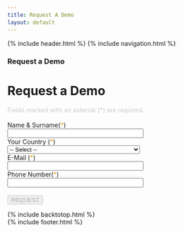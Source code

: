 ```yaml
---
title: Request A Demo
layout: default
---
```


{% include header.html %}
{% include navigation.html %}

<!-- MASTHEAD -->
<div class="wrap t3-masthead ">
	<div class="ja-masthead" style="background-image: url('images/titles/primeapps.jpg')">
        <div class="ja-masthead-detail">
	    	<h3 class="ja-masthead-title">Request a Demo</h3>
        </div>
    </div>	
</div>
<!-- //MASTHEAD -->
<div id="t3-mainbody" class="container t3-mainbody">
	<div class="row">
		<div id="t3-content" class="t3-content col-xs-12">
			<div class="page-header clearfix">
		        <h1 class="page-title">Request a Demo</h1>
        	</div>
            <div class="item-page clearfix">
                <article itemscope itemtype="http://schema.org/Article">
                    <meta itemprop="inLanguage" content="en-GB" />
                    <meta itemprop="url" content="/deepnetwork/request-a-demo" />
                    <meta itemscope itemprop="mainEntityOfPage" itemtype="http://schema.org/WebPage"  itemid="/deepnetwork/request-a-demo" />
                    <meta content="2019-10-11T13:51:38+00:00" itemprop="dateModified">
                    <meta content="2019-04-04T19:29:36+00:00" itemprop="datePublished">
                    <span itemprop="author" style="display: none;">
                        <span itemprop="name">Super User</span>
                        <span itemtype="https://schema.org/Organization" itemscope="" itemprop="publisher" style="display: none;">
                            <span itemtype="https://schema.org/ImageObject" itemscope="" itemprop="logo">
                                <img itemprop="url" alt="logo" src="templates/ja_company/images/logo.png">
                                <meta content="auto" itemprop="width">
                                <meta content="auto" itemprop="height">
                            </span>
                            <meta content="Super User" itemprop="name">
                        </span>
                    </span>
        		    <meta content="Request a Demo" itemprop="headline">
                    <section class="article-content clearfix" itemprop="articleBody">
                        <script src="https://www.google.com/recaptcha/api.js?onload=onloadCallback&amp;render=explicit&amp;hl=en" async defer></script>
                        <div class="centered">
                            <div style="color: #ccc">
                                Fields marked with an asterisk (*) are required.<br /><br />
                            </div>
                            <form method="POST" id="demoRequestForm" action="http://www.otomobilgi.com/deepnetwork/virgo-assets/demo-request-send.php" name="demoRequestForm" enctype="multipart/form-data" class="form-horizontal" onsubmit="return submitForm();">
                                <div class="inputmain">
                                    <div id="namesurname_basligi" class="formHeader">Name & Surname(<span style="color: #f79c0e;">*</span>)</div>
                                    <div class="centered">
                                        <input type="text" style="width: 300px;" name="namesurname" id="namesurname" class="input-large" /><br />
                                    </div>
                                </div>	
                                <div class="inputmain">
                                    <div id="country_basligi" class="formHeader">Your Country (<span style="color: #f79c0e;">*</span>)</div>
                                    <div class="centered">
                                        <select class="input-large" style="width: 300px;" name="country" id="country">
                                            <option value="Select" disabled="" selected="">-- Select --</option>
                                            <option value="United States" data-at="form-select-option">United States</option>
                                            <option value="United Kingdom" data-at="form-select-option">United Kingdom</option>
                                            <option value="Afghanistan" data-at="form-select-option">Afghanistan</option>
                                            <option value="Albania" data-at="form-select-option">Albania</option>
                                            <option value="Algeria" data-at="form-select-option">Algeria</option>
                                            <option value="American Samoa" data-at="form-select-option">American Samoa</option>
                                            <option value="Andorra" data-at="form-select-option">Andorra</option>
                                            <option value="Angola" data-at="form-select-option">Angola</option>
                                            <option value="Anguilla" data-at="form-select-option">Anguilla</option>
                                            <option value="Antarctica" data-at="form-select-option">Antarctica</option>
                                            <option value="Antigua and Barbuda" data-at="form-select-option">Antigua and Barbuda</option>
                                            <option value="Argentina" data-at="form-select-option">Argentina</option>
                                            <option value="Armenia" data-at="form-select-option">Armenia</option>
                                            <option value="Aruba" data-at="form-select-option">Aruba</option>
                                            <option value="Australia" data-at="form-select-option">Australia</option>
                                            <option value="Austria" data-at="form-select-option">Austria</option>
                                            <option value="Azerbaijan" data-at="form-select-option">Azerbaijan</option>
                                            <option value="Bahamas" data-at="form-select-option">Bahamas</option>
                                            <option value="Bahrain" data-at="form-select-option">Bahrain</option>
                                            <option value="Bangladesh" data-at="form-select-option">Bangladesh</option>
                                            <option value="Barbados" data-at="form-select-option">Barbados</option>
                                            <option value="Belarus" data-at="form-select-option">Belarus</option>
                                            <option value="Belgium" data-at="form-select-option">Belgium</option>
                                            <option value="Belize" data-at="form-select-option">Belize</option>
                                            <option value="Benin" data-at="form-select-option">Benin</option>
                                            <option value="Bermuda" data-at="form-select-option">Bermuda</option>
                                            <option value="Bhutan" data-at="form-select-option">Bhutan</option>
                                            <option value="Bolivia" data-at="form-select-option">Bolivia</option>
                                            <option value="Bosnia and Herzegovina" data-at="form-select-option">Bosnia and Herzegovina</option>
                                            <option value="Botswana" data-at="form-select-option">Botswana</option>
                                            <option value="Bouvet Island" data-at="form-select-option">Bouvet Island</option>
                                            <option value="Brazil" data-at="form-select-option">Brazil</option>
                                            <option value="British Indian Ocean Territory" data-at="form-select-option">British Indian Ocean Territory</option>
                                            <option value="Brunei Darussalam" data-at="form-select-option">Brunei Darussalam</option>
                                            <option value="Bulgaria" data-at="form-select-option">Bulgaria</option>
                                            <option value="Burkina Faso" data-at="form-select-option">Burkina Faso</option>
                                            <option value="Burundi" data-at="form-select-option">Burundi</option>
                                            <option value="Cambodia" data-at="form-select-option">Cambodia</option>
                                            <option value="Cameroon" data-at="form-select-option">Cameroon</option>
                                            <option value="Canada" data-at="form-select-option">Canada</option>
                                            <option value="Cape Verde" data-at="form-select-option">Cape Verde</option>
                                            <option value="Cayman Islands" data-at="form-select-option">Cayman Islands</option>
                                            <option value="Central African Republic" data-at="form-select-option">Central African Republic</option>
                                            <option value="Chad" data-at="form-select-option">Chad</option>
                                            <option value="Chile" data-at="form-select-option">Chile</option>
                                            <option value="China" data-at="form-select-option">China</option>
                                            <option value="Christmas Island" data-at="form-select-option">Christmas Island</option>
                                            <option value="Cocos (Keeling) Islands" data-at="form-select-option">Cocos (Keeling) Islands</option>
                                            <option value="Colombia" data-at="form-select-option">Colombia</option>
                                            <option value="Comoros" data-at="form-select-option">Comoros</option>
                                            <option value="Congo" data-at="form-select-option">Congo</option>
                                            <option value="Congo, The Democratic Republic of The" data-at="form-select-option">Congo, The Democratic Republic of The</option>
                                            <option value="Cook Islands" data-at="form-select-option">Cook Islands</option>
                                            <option value="Costa Rica" data-at="form-select-option">Costa Rica</option>
                                            <option value="Cote D&#x27;ivoire" data-at="form-select-option">Cote D&#x27;ivoire</option>
                                            <option value="Croatia" data-at="form-select-option">Croatia</option>
                                            <option value="Cuba" data-at="form-select-option">Cuba</option>
                                            <option value="Cyprus" data-at="form-select-option">Cyprus</option>
                                            <option value="Czech Republic" data-at="form-select-option">Czech Republic</option>
                                            <option value="Denmark" data-at="form-select-option">Denmark</option>
                                            <option value="Djibouti" data-at="form-select-option">Djibouti</option>
                                            <option value="Dominica" data-at="form-select-option">Dominica</option>
                                            <option value="Dominican Republic" data-at="form-select-option">Dominican Republic</option>
                                            <option value="Ecuador" data-at="form-select-option">Ecuador</option>
                                            <option value="Egypt" data-at="form-select-option">Egypt</option>
                                            <option value="El Salvador" data-at="form-select-option">El Salvador</option>
                                            <option value="Equatorial Guinea" data-at="form-select-option">Equatorial Guinea</option>
                                            <option value="Eritrea" data-at="form-select-option">Eritrea</option>
                                            <option value="Estonia" data-at="form-select-option">Estonia</option>
                                            <option value="Ethiopia" data-at="form-select-option">Ethiopia</option>
                                            <option value="Falkland Islands (Malvinas)" data-at="form-select-option">Falkland Islands (Malvinas)</option>
                                            <option value="Faroe Islands" data-at="form-select-option">Faroe Islands</option>
                                            <option value="Fiji" data-at="form-select-option">Fiji</option>
                                            <option value="Finland" data-at="form-select-option">Finland</option>
                                            <option value="France" data-at="form-select-option">France</option>
                                            <option value="French Guiana" data-at="form-select-option">French Guiana</option>
                                            <option value="French Polynesia" data-at="form-select-option">French Polynesia</option>
                                            <option value="French Southern Territories" data-at="form-select-option">French Southern Territories</option>
                                            <option value="Gabon" data-at="form-select-option">Gabon</option>
                                            <option value="Gambia" data-at="form-select-option">Gambia</option>
                                            <option value="Georgia" data-at="form-select-option">Georgia</option>
                                            <option value="Germany" data-at="form-select-option">Germany</option>
                                            <option value="Ghana" data-at="form-select-option">Ghana</option>
                                            <option value="Gibraltar" data-at="form-select-option">Gibraltar</option>
                                            <option value="Greece" data-at="form-select-option">Greece</option>
                                            <option value="Greenland" data-at="form-select-option">Greenland</option>
                                            <option value="Grenada" data-at="form-select-option">Grenada</option>
                                            <option value="Guadeloupe" data-at="form-select-option">Guadeloupe</option>
                                            <option value="Guam" data-at="form-select-option">Guam</option>
                                            <option value="Guatemala" data-at="form-select-option">Guatemala</option>
                                            <option value="Guinea" data-at="form-select-option">Guinea</option>
                                            <option value="Guinea-bissau" data-at="form-select-option">Guinea-bissau</option>
                                            <option value="Guyana" data-at="form-select-option">Guyana</option>
                                            <option value="Haiti" data-at="form-select-option">Haiti</option>
                                            <option value="Heard Island and Mcdonald Islands" data-at="form-select-option">Heard Island and Mcdonald Islands</option>
                                            <option value="Holy See (Vatican City State)" data-at="form-select-option">Holy See (Vatican City State)</option>
                                            <option value="Honduras" data-at="form-select-option">Honduras</option>
                                            <option value="Hong Kong" data-at="form-select-option">Hong Kong</option>
                                            <option value="Hungary" data-at="form-select-option">Hungary</option>
                                            <option value="Iceland" data-at="form-select-option">Iceland</option>
                                            <option value="India" data-at="form-select-option">India</option>
                                            <option value="Indonesia" data-at="form-select-option">Indonesia</option>
                                            <option value="Iran, Islamic Republic of" data-at="form-select-option">Iran, Islamic Republic of</option>
                                            <option value="Iraq" data-at="form-select-option">Iraq</option>
                                            <option value="Ireland" data-at="form-select-option">Ireland</option>
                                            <option value="Israel" data-at="form-select-option">Israel</option>
                                            <option value="Italy" data-at="form-select-option">Italy</option>
                                            <option value="Jamaica" data-at="form-select-option">Jamaica</option>
                                            <option value="Japan" data-at="form-select-option">Japan</option>
                                            <option value="Jordan" data-at="form-select-option">Jordan</option>
                                            <option value="Kazakhstan" data-at="form-select-option">Kazakhstan</option>
                                            <option value="Kenya" data-at="form-select-option">Kenya</option>
                                            <option value="Kiribati" data-at="form-select-option">Kiribati</option>
                                            <option value="Korea, Democratic People&#x27;s Republic of" data-at="form-select-option">Korea, Democratic People&#x27;s Republic of</option>
                                            <option value="Korea, Republic of" data-at="form-select-option">Korea, Republic of</option>
                                            <option value="Kuwait" data-at="form-select-option">Kuwait</option>
                                            <option value="Kyrgyzstan" data-at="form-select-option">Kyrgyzstan</option>
                                            <option value="Lao People&#x27;s Democratic Republic" data-at="form-select-option">Lao People&#x27;s Democratic Republic</option>
                                            <option value="Latvia" data-at="form-select-option">Latvia</option>
                                            <option value="Lebanon" data-at="form-select-option">Lebanon</option>
                                            <option value="Lesotho" data-at="form-select-option">Lesotho</option>
                                            <option value="Liberia" data-at="form-select-option">Liberia</option>
                                            <option value="Libyan Arab Jamahiriya" data-at="form-select-option">Libyan Arab Jamahiriya</option>
                                            <option value="Liechtenstein" data-at="form-select-option">Liechtenstein</option>
                                            <option value="Lithuania" data-at="form-select-option">Lithuania</option>
                                            <option value="Luxembourg" data-at="form-select-option">Luxembourg</option>
                                            <option value="Macao" data-at="form-select-option">Macao</option>
                                            <option value="Macedonia, The Former Yugoslav Republic of" data-at="form-select-option">Macedonia, The Former Yugoslav Republic of</option>
                                            <option value="Madagascar" data-at="form-select-option">Madagascar</option>
                                            <option value="Malawi" data-at="form-select-option">Malawi</option>
                                            <option value="Malaysia" data-at="form-select-option">Malaysia</option>
                                            <option value="Maldives" data-at="form-select-option">Maldives</option>
                                            <option value="Mali" data-at="form-select-option">Mali</option>
                                            <option value="Malta" data-at="form-select-option">Malta</option>
                                            <option value="Marshall Islands" data-at="form-select-option">Marshall Islands</option>
                                            <option value="Martinique" data-at="form-select-option">Martinique</option>
                                            <option value="Mauritania" data-at="form-select-option">Mauritania</option>
                                            <option value="Mauritius" data-at="form-select-option">Mauritius</option>
                                            <option value="Mayotte" data-at="form-select-option">Mayotte</option>
                                            <option value="Mexico" data-at="form-select-option">Mexico</option>
                                            <option value="Micronesia, Federated States of" data-at="form-select-option">Micronesia, Federated States of</option>
                                            <option value="Moldova, Republic of" data-at="form-select-option">Moldova, Republic of</option>
                                            <option value="Monaco" data-at="form-select-option">Monaco</option>
                                            <option value="Mongolia" data-at="form-select-option">Mongolia</option>
                                            <option value="Montenegro" data-at="form-select-option">Montenegro</option>
                                            <option value="Montserrat" data-at="form-select-option">Montserrat</option>
                                            <option value="Morocco" data-at="form-select-option">Morocco</option>
                                            <option value="Mozambique" data-at="form-select-option">Mozambique</option>
                                            <option value="Myanmar" data-at="form-select-option">Myanmar</option>
                                            <option value="Namibia" data-at="form-select-option">Namibia</option>
                                            <option value="Nauru" data-at="form-select-option">Nauru</option>
                                            <option value="Nepal" data-at="form-select-option">Nepal</option>
                                            <option value="Netherlands" data-at="form-select-option">Netherlands</option>
                                            <option value="Netherlands Antilles" data-at="form-select-option">Netherlands Antilles</option>
                                            <option value="New Caledonia" data-at="form-select-option">New Caledonia</option>
                                            <option value="New Zealand" data-at="form-select-option">New Zealand</option>
                                            <option value="Nicaragua" data-at="form-select-option">Nicaragua</option>
                                            <option value="Niger" data-at="form-select-option">Niger</option>
                                            <option value="Nigeria" data-at="form-select-option">Nigeria</option>
                                            <option value="Niue" data-at="form-select-option">Niue</option>
                                            <option value="Norfolk Island" data-at="form-select-option">Norfolk Island</option>
                                            <option value="Northern Mariana Islands" data-at="form-select-option">Northern Mariana Islands</option>
                                            <option value="Norway" data-at="form-select-option">Norway</option>
                                            <option value="Oman" data-at="form-select-option">Oman</option>
                                            <option value="Pakistan" data-at="form-select-option">Pakistan</option>
                                            <option value="Palau" data-at="form-select-option">Palau</option>
                                            <option value="Palestinian Territory, Occupied" data-at="form-select-option">Palestinian Territory, Occupied</option>
                                            <option value="Panama" data-at="form-select-option">Panama</option>
                                            <option value="Papua New Guinea" data-at="form-select-option">Papua New Guinea</option>
                                            <option value="Paraguay" data-at="form-select-option">Paraguay</option>
                                            <option value="Peru" data-at="form-select-option">Peru</option>
                                            <option value="Philippines" data-at="form-select-option">Philippines</option>
                                            <option value="Pitcairn" data-at="form-select-option">Pitcairn</option>
                                            <option value="Poland" data-at="form-select-option">Poland</option>
                                            <option value="Portugal" data-at="form-select-option">Portugal</option>
                                            <option value="Puerto Rico" data-at="form-select-option">Puerto Rico</option>
                                            <option value="Qatar" data-at="form-select-option">Qatar</option>
                                            <option value="Reunion" data-at="form-select-option">Reunion</option>
                                            <option value="Romania" data-at="form-select-option">Romania</option>
                                            <option value="Russian Federation" data-at="form-select-option">Russian Federation</option>
                                            <option value="Rwanda" data-at="form-select-option">Rwanda</option>
                                            <option value="Saint Helena" data-at="form-select-option">Saint Helena</option>
                                            <option value="Saint Kitts and Nevis" data-at="form-select-option">Saint Kitts and Nevis</option>
                                            <option value="Saint Lucia" data-at="form-select-option">Saint Lucia</option>
                                            <option value="Saint Pierre and Miquelon" data-at="form-select-option">Saint Pierre and Miquelon</option>
                                            <option value="Saint Vincent and The Grenadines" data-at="form-select-option">Saint Vincent and The Grenadines</option>
                                            <option value="Samoa" data-at="form-select-option">Samoa</option>
                                            <option value="San Marino" data-at="form-select-option">San Marino</option>
                                            <option value="Sao Tome and Principe" data-at="form-select-option">Sao Tome and Principe</option>
                                            <option value="Saudi Arabia" data-at="form-select-option">Saudi Arabia</option>
                                            <option value="Senegal" data-at="form-select-option">Senegal</option>
                                            <option value="Serbia" data-at="form-select-option">Serbia</option>
                                            <option value="Seychelles" data-at="form-select-option">Seychelles</option>
                                            <option value="Sierra Leone" data-at="form-select-option">Sierra Leone</option>
                                            <option value="Singapore" data-at="form-select-option">Singapore</option>
                                            <option value="Slovakia" data-at="form-select-option">Slovakia</option>
                                            <option value="Slovenia" data-at="form-select-option">Slovenia</option>
                                            <option value="Solomon Islands" data-at="form-select-option">Solomon Islands</option>
                                            <option value="Somalia" data-at="form-select-option">Somalia</option>
                                            <option value="South Africa" data-at="form-select-option">South Africa</option>
                                            <option value="South Georgia and The South Sandwich Islands" data-at="form-select-option">South Georgia and The South Sandwich Islands</option>
                                            <option value="Spain" data-at="form-select-option">Spain</option>
                                            <option value="Sri Lanka" data-at="form-select-option">Sri Lanka</option>
                                            <option value="Sudan" data-at="form-select-option">Sudan</option>
                                            <option value="Suriname" data-at="form-select-option">Suriname</option>
                                            <option value="Svalbard and Jan Mayen" data-at="form-select-option">Svalbard and Jan Mayen</option>
                                            <option value="Swaziland" data-at="form-select-option">Swaziland</option>
                                            <option value="Sweden" data-at="form-select-option">Sweden</option>
                                            <option value="Switzerland" data-at="form-select-option">Switzerland</option>
                                            <option value="Syrian Arab Republic" data-at="form-select-option">Syrian Arab Republic</option>
                                            <option value="Taiwan" data-at="form-select-option">Taiwan</option>
                                            <option value="Tajikistan" data-at="form-select-option">Tajikistan</option>
                                            <option value="Tanzania, United Republic of" data-at="form-select-option">Tanzania, United Republic of</option>
                                            <option value="Thailand" data-at="form-select-option">Thailand</option>
                                            <option value="Timor-leste" data-at="form-select-option">Timor-leste</option>
                                            <option value="Togo" data-at="form-select-option">Togo</option>
                                            <option value="Tokelau" data-at="form-select-option">Tokelau</option>
                                            <option value="Tonga" data-at="form-select-option">Tonga</option>
                                            <option value="Trinidad and Tobago" data-at="form-select-option">Trinidad and Tobago</option>
                                            <option value="Tunisia" data-at="form-select-option">Tunisia</option>
                                            <option value="Turkey" data-at="form-select-option">Turkey</option>
                                            <option value="Turkmenistan" data-at="form-select-option">Turkmenistan</option>
                                            <option value="Turks and Caicos Islands" data-at="form-select-option">Turks and Caicos Islands</option>
                                            <option value="Tuvalu" data-at="form-select-option">Tuvalu</option>
                                            <option value="Uganda" data-at="form-select-option">Uganda</option>
                                            <option value="Ukraine" data-at="form-select-option">Ukraine</option>
                                            <option value="United Arab Emirates" data-at="form-select-option">United Arab Emirates</option>
                                            <option value="United Kingdom" data-at="form-select-option">United Kingdom</option>
                                            <option value="United States" data-at="form-select-option">United States</option>
                                            <option value="United States Minor Outlying Islands" data-at="form-select-option">United States Minor Outlying Islands</option>
                                            <option value="Uruguay" data-at="form-select-option">Uruguay</option>
                                            <option value="Uzbekistan" data-at="form-select-option">Uzbekistan</option>
                                            <option value="Vanuatu" data-at="form-select-option">Vanuatu</option>
                                            <option value="Venezuela" data-at="form-select-option">Venezuela</option>
                                            <option value="Viet Nam" data-at="form-select-option">Viet Nam</option>
                                            <option value="Virgin Islands, British" data-at="form-select-option">Virgin Islands, British</option>
                                            <option value="Virgin Islands, U.S." data-at="form-select-option">Virgin Islands, U.S.</option>
                                            <option value="Wallis and Futuna" data-at="form-select-option">Wallis and Futuna</option>
                                            <option value="Western Sahara" data-at="form-select-option">Western Sahara</option>
                                            <option value="Yemen" data-at="form-select-option">Yemen</option>
                                            <option value="Zambia" data-at="form-select-option">Zambia</option>
                                            <option value="Zimbabwe" data-at="form-select-option">Zimbabwe</option>
                                        </select><br />
                                    </div>
                                </div>
                                <div class="inputmain">
                                    <div id="email_basligi" class="formHeader">E-Mail (<span style="color: #f79c0e;">*</span>)</div>
                                    <div class="centered">
                                        <input type="text" style="width: 300px;" name="email" id="email" size="20" class="input-large" value="" /><br />
                                    </div>
                                </div>		
                                <div class="inputmain">
                                    <div id="telephone_basligi" class="formHeader">Phone Number(<span style="color: #f79c0e;">*</span>)</div>
                                    <div class="centered">
                                        <input type="text" style="width: 300px;" name="telephone" id="telephone" class="input-large" /><br />
                                    </div>
                                </div>
                                <div class="inputmain">
                                    <div class="centered">
                                        <div class="centered" style="margin-top: 15px; display: inline-block;" id="recaptcha_html_element"></div>
                                    </div>
                                </div>
                                <div class="inputmain centered">
                                    <div class="formHeader"></div>
                                    <div class="centered">
                                        <input id="responsePost" type="hidden" name="responsePost" >
                                        <button type="submit" disabled="disabled" id="submitbutton"  class="btn btn-info">REQUEST</button>
                                    </div>
                                </div>
                            </form>
                        </div>
                    </section>
                </article>
            </div>
		</div>
	</div>
</div> 

{% include backtotop.html %}  
{% include footer.html %}

<script language="javascript">

    var verifyCallback = function(response) { 
   	    document.getElementById('submitbutton').disabled=false;
	    document.getElementById('responsePost').value=response; 
    };  

    var onloadCallback = function() { 
        grecaptcha.render('recaptcha_html_element', {'sitekey' : '6LcxzQwTAAAAAMsEBv4VaGTBENfEmDYhcgrYmeZC','callback' : verifyCallback});
    };

	jQuery(function($){
	  // $("#telefon").mask("(999) 999 9999");
	  // $("#telephone").mask("(999) 999 9999");
	  // $("#faks").mask("(999) 999 9999");
	});
	
	function hepsiniKucult(str) {
		str = str.replace(/İ/g, "i");
		str = str.replace(/I/g, "ı");
		str = str.replace(/Ü/g, "ü");
		str = str.replace(/Ğ/g, "ğ");
		str = str.replace(/Ş/g, "ş");
		str = str.replace(/Ö/g, "ö");
		str = str.replace(/Ç/g, "ç");
		str = str.toLowerCase();
		return str;
	};	

	function hepsiniBuyut(str) {
		str = str.replace(/i/g, "İ");
		str = str.replace(/ı/g, "I");
		str = str.replace(/ü/g, "Ü");
		str = str.replace(/ğ/g, "Ğ");
		str = str.replace(/ş/g, "Ş");
		str = str.replace(/ö/g, "Ö");
		str = str.replace(/ç/g, "Ç");
		str = str.toUpperCase();
		return str;
	};	

	String.prototype.basiniBuyut = function() {
		str = hepsiniBuyut(this);	
		str = hepsiniKucult(str);
		str = str.replace(/(^([a-zA-Z_ğüşıöçĞÜŞİÖÇ\p{M}]))|([ -][a-zA-Z_ğüşıöçĞÜŞİÖÇ\p{M}])/g,
		function(s){
		  return hepsiniBuyut(s);
		});
		str = str.replace(/\.a/g, "\.A");
		str = str.replace(/\.b/g, "\.B");
		str = str.replace(/\.c/g, "#\.C");
		str = str.replace(/\.ç/g, "\.Ç");
		str = str.replace(/\.d/g, "\.D");
		str = str.replace(/\.e/g, "\.E");
		str = str.replace(/\.f/g, "\.F");
		str = str.replace(/\.g/g, "#\.G");
		str = str.replace(/\.ğ/g, "\.Ğ");
		str = str.replace(/\.h/g, "#\.H");
		str = str.replace(/\.ı/g, "\.I");
		str = str.replace(/\.i/g, "\.İ");
		str = str.replace(/\.j/g, "\.J");
		str = str.replace(/\.k/g, "\.K");
		str = str.replace(/\.l/g, "\.L");
		str = str.replace(/\.m/g, "#\.M");
		str = str.replace(/\.n/g, "\.N");
		str = str.replace(/\.o/g, "\.O");
		str = str.replace(/\.ö/g, "\.Ö");
		str = str.replace(/\.p/g, "\.P");
		str = str.replace(/\.r/g, "\.R");
		str = str.replace(/\.s/g, "\.S");
		str = str.replace(/\.ş/g, "\.Ş");
		str = str.replace(/\.t/g, "#\.T");
		str = str.replace(/\.u/g, "\.U");
		str = str.replace(/\.ü/g, "\.Ü");
		str = str.replace(/\.v/g, "\.V");
		str = str.replace(/\.w/g, "\.W");
		str = str.replace(/\.q/g, "\.Q");
		str = str.replace(/\.y/g, "\.Y");
		str = str.replace(/\.z/g, "#\.Z");
		return str;
	};

	function emailValid(emailvalue){
		var filter = /^(([^<>()[\]\\.,;:\s@\"]+(\.[^<>()[\]\\.,;:\s@\"]+)*)|(\".+\"))@((\[[0-9]{1,3}\.[0-9]{1,3}\.[0-9]{1,3}\.[0-9]{1,3}\])|(([a-zA-Z\-0-9]+\.)+[a-zA-Z]{2,}))$/;
		if (!filter.test(emailvalue)) {
			return false;
		}else{
			return true;
		}
	}

	function submitForm(){
		var form 					= document.demoRequestForm;
		var namesurname 			= form.namesurname;
		var country 				= form.country;
		var email 					= form.email;
		var telephone 				= form.telephone;

		var namesurname_basligi 	= document.getElementById("namesurname_basligi");
		var country_basligi			= document.getElementById("country_basligi");
		var email_basligi 			= document.getElementById("email_basligi");
		var telephone_basligi 		= document.getElementById("telephone_basligi");

		if (namesurname.value == "") {
			swal({
				title: "ATTENTION!",
				text: "Name & Surname field is required!",
				type: "warning",
				confirmButtonText: "OK",
				confirmButtonColor: "#2494b2"
			});
			namesurname.focus();
			namesurname_basligi.style.color = "#f79c0e";
			return false;
		} else {
			namesurname_basligi.style.color = "#fff";
		}

		if (country.value == "Select") {
			swal({
				title: "ATTENTION!",
				text: "Country must be selected!",
				type: "warning",
				confirmButtonText: "OK",
				confirmButtonColor: "#2494b2"
			});
			country.focus();
			country_basligi.style.color = "#f79c0e";
			return false;
		} else {
			country_basligi.style.color = "#fff";
		}	
		
		if (email.value == "") {
   			swal({
				title: "ATTENTION!",
				text: "E-Mail Address field is required!",
				type: "warning",
				confirmButtonText: "OK",
				confirmButtonColor: "#2494b2"
			});		
      	email.focus();
      	email_basligi.style.color = "#f79c0e";
      	return false;
    	} else if (!emailValid(email.value)) {
    		swal({
				title: "ATTENTION!",
				text: "Please provide a valid email address!",
				type: "warning",
				confirmButtonText: "OK",
				confirmButtonColor: "#2494b2"
			});
      	email.focus();
      	email_basligi.style.color = "#f79c0e";
      	return false;	  	
    	} else {
    		email_basligi.style.color = "#fff";
    	}

		if (telephone.value == "") {
			swal({
				title: "ATTENTION!",
				text: "Phone Number field is required!",
				type: "warning",
				confirmButtonText: "OK",
				confirmButtonColor: "#2494b2"
			});
			telephone.focus();
			telephone_basligi.style.color = "#f79c0e";
			return false;
		} else {
			telephone_basligi.style.color = "#fff";
			form.submit();
			return true;
		}
    };
</script>
